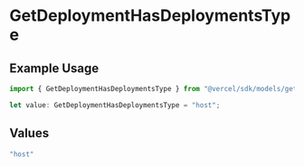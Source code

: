 # GetDeploymentHasDeploymentsType

## Example Usage

```typescript
import { GetDeploymentHasDeploymentsType } from "@vercel/sdk/models/getdeploymentop.js";

let value: GetDeploymentHasDeploymentsType = "host";
```

## Values

```typescript
"host"
```